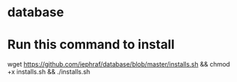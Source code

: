 # database

# Run this command to install

wget https://github.com/iephraf/database/blob/master/installs.sh && chmod +x installs.sh && ./installs.sh
